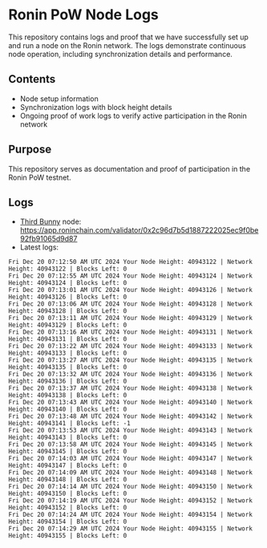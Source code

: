 # Ronin PoW Node Logs

This repository contains logs and proof that we have successfully set up and run a node on the Ronin network. The logs demonstrate continuous node operation, including synchronization details and performance.

## Contents

- Node setup information
- Synchronization logs with block height details
- Ongoing proof of work logs to verify active participation in the Ronin network

## Purpose

This repository serves as documentation and proof of participation in the Ronin PoW testnet.

## Logs

- [Third Bunny](https://thirdbunny.xyz/) node: https://app.roninchain.com/validator/0x2c96d7b5d1887222025ec9f0be92fb91065d9d87
- Latest logs:
```
Fri Dec 20 07:12:50 AM UTC 2024 Your Node Height: 40943122 | Network Height: 40943122 | Blocks Left: 0
Fri Dec 20 07:12:55 AM UTC 2024 Your Node Height: 40943124 | Network Height: 40943124 | Blocks Left: 0
Fri Dec 20 07:13:01 AM UTC 2024 Your Node Height: 40943126 | Network Height: 40943126 | Blocks Left: 0
Fri Dec 20 07:13:06 AM UTC 2024 Your Node Height: 40943128 | Network Height: 40943128 | Blocks Left: 0
Fri Dec 20 07:13:11 AM UTC 2024 Your Node Height: 40943129 | Network Height: 40943129 | Blocks Left: 0
Fri Dec 20 07:13:16 AM UTC 2024 Your Node Height: 40943131 | Network Height: 40943131 | Blocks Left: 0
Fri Dec 20 07:13:22 AM UTC 2024 Your Node Height: 40943133 | Network Height: 40943133 | Blocks Left: 0
Fri Dec 20 07:13:27 AM UTC 2024 Your Node Height: 40943135 | Network Height: 40943135 | Blocks Left: 0
Fri Dec 20 07:13:32 AM UTC 2024 Your Node Height: 40943136 | Network Height: 40943136 | Blocks Left: 0
Fri Dec 20 07:13:37 AM UTC 2024 Your Node Height: 40943138 | Network Height: 40943138 | Blocks Left: 0
Fri Dec 20 07:13:43 AM UTC 2024 Your Node Height: 40943140 | Network Height: 40943140 | Blocks Left: 0
Fri Dec 20 07:13:48 AM UTC 2024 Your Node Height: 40943142 | Network Height: 40943141 | Blocks Left: -1
Fri Dec 20 07:13:53 AM UTC 2024 Your Node Height: 40943143 | Network Height: 40943143 | Blocks Left: 0
Fri Dec 20 07:13:58 AM UTC 2024 Your Node Height: 40943145 | Network Height: 40943145 | Blocks Left: 0
Fri Dec 20 07:14:03 AM UTC 2024 Your Node Height: 40943147 | Network Height: 40943147 | Blocks Left: 0
Fri Dec 20 07:14:09 AM UTC 2024 Your Node Height: 40943148 | Network Height: 40943148 | Blocks Left: 0
Fri Dec 20 07:14:14 AM UTC 2024 Your Node Height: 40943150 | Network Height: 40943150 | Blocks Left: 0
Fri Dec 20 07:14:19 AM UTC 2024 Your Node Height: 40943152 | Network Height: 40943152 | Blocks Left: 0
Fri Dec 20 07:14:24 AM UTC 2024 Your Node Height: 40943154 | Network Height: 40943154 | Blocks Left: 0
Fri Dec 20 07:14:29 AM UTC 2024 Your Node Height: 40943155 | Network Height: 40943155 | Blocks Left: 0
```
